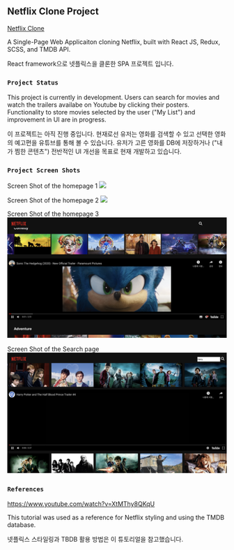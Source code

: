 ## Netflix Clone Project

[Netflix Clone](https://danieljang99.github.io/Netflix_Clone)

A Single-Page Web Applicaiton cloning Netflix, built with React JS, Redux, SCSS, and TMDB API.

React framework으로 넷플릭스을 클론한 SPA 프로젝트 입니다.

### `Project Status`

This project is currently in development. Users can search for movies and watch the trailers availabe on Youtube by clicking their posters. Functionality to store movies selected by the user ("My List") and improvement in UI are in progress.

이 프로젝트는 아직 진행 중입니다. 현재로선 유저는 영화를 검색할 수 있고 선택한 영화의 예고편을 유튜브를 통해 볼 수 있습니다. 유저가 고른 영화를 DB에 저장하거나 ("내가 찜한 콘텐츠") 전반적인 UI 개선을 목표로 현재 개발하고 있습니다.

### `Project Screen Shots`

Screen Shot of the homepage 1
<img src="./images/1.png">

Screen Shot of the homepage 2
<img src="./images/2.png">

Screen Shot of the homepage 3
<img src="./images/3.png">

Screen Shot of the Search page
<img src="./images/4.png">

### `References`

https://www.youtube.com/watch?v=XtMThy8QKqU

This tutorial was used as a reference for Netflix styling and using the TMDB database.

넷플릭스 스타일링과 TBDB 활용 방법은 이 튜토리얼을 참고했습니다.
